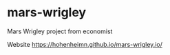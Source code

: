 # mars-wrigley
Mars Wrigley project from economist

Website
https://hohenheimn.github.io/mars-wrigley.io/
